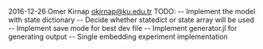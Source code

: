 2016-12-26 Omer Kirnap <okirnap@ku.edu.tr>
TODO: 
	-- Implement the model with state dictionary
	-- Decide whether statedict or state array will be used
	-- Implement save mode for best dev file
	-- Implement generator.jl for generating output
	-- Single embedding experiment implementation
